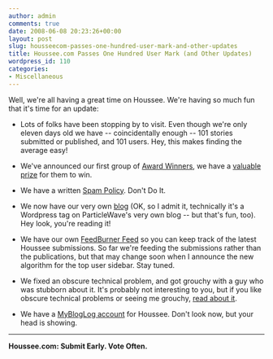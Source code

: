 ```yaml
---
author: admin
comments: true
date: 2008-06-08 20:23:26+00:00
layout: post
slug: housseecom-passes-one-hundred-user-mark-and-other-updates
title: Houssee.com Passes One Hundred User Mark (and Other Updates)
wordpress_id: 110
categories:
- Miscellaneous
---
```


Well, we're all having a great time on Houssee.  We're having so much fun that it's time for an update:



	
  * Lots of folks have been stopping by to visit.  Even though we're only eleven days old we have -- coincidentally enough -- 101 stories submitted or published, and 101 users.  Hey, this makes finding the average easy!

	
  * We've announced our first group of [Award Winners](http://www.particlewave.com/internet-marketing/2008/06/06/houssee-real-estate-news-award-winners-1/), we have a [valuable prize](http://www.houssee.com/shirt.html) for them to win.

	
  * We have a written [Spam Policy](http://www.houssee.com/spam.php).  Don't Do It.

	
  * We now have our very own [blog](http://www.particlewave.com/internet-marketing/tag/housseecom/) (OK, so I admit it, technically it's a Wordpress tag on ParticleWave's very own blog -- but that's fun, too).  Hey look, you're reading it!

	
  * We have our own [FeedBurner Feed](http://feeds.feedburner.com/HousseecomRealEstateNews/UpcomingNews) so you can keep track of the latest Houssee submissions.  So far we're feeding the submissions rather than the publications, but that may change soon when I announce the new algorithm for the top user sidebar.  Stay tuned.

	
  * We fixed an obscure technical problem, and got grouchy with a guy who was stubborn about it.  It's probably not interesting to you, but if you like obscure technical problems or seeing me grouchy, [read about it](http://www.particlewave.com/internet-marketing/2008/06/07/problem-using-option-2-search-engine-friendly-urls-using-htaccess-in-pligg-with-fix/).

	
  * We have a [MyBlogLog account](http://www.mybloglog.com/buzz/community/houssee/) for Houssee.  Don't look now, but your head is showing.


****

**Houssee.com:  Submit Early.  Vote Often.**
